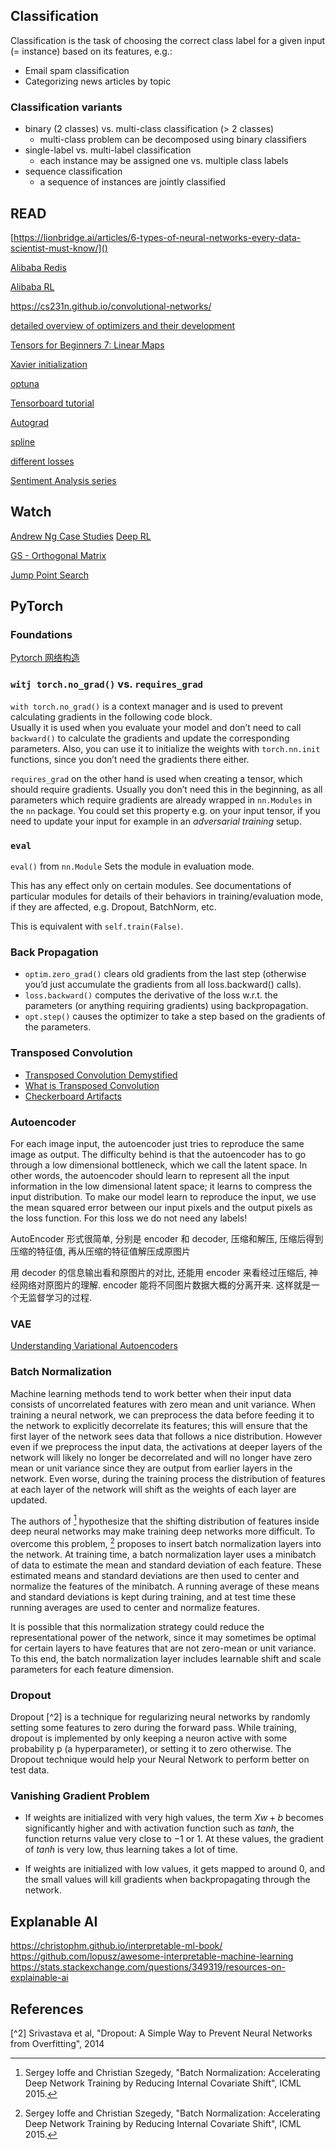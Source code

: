 ## Classification

Classification is the task of choosing the correct class label for a given input (= instance) based on its features, e.g.:

- Email spam classification
- Categorizing news articles by topic

### Classification variants

- binary (2 classes) vs. multi-class classification (> 2 classes)
  - multi-class problem can be decomposed using binary classifiers
- single-label vs. multi-label classification
  - each instance may be assigned one vs. multiple class labels
- sequence classification
  - a sequence of instances are jointly classified

## READ

[https://lionbridge.ai/articles/6-types-of-neural-networks-every-data-scientist-must-know/]()

[Alibaba Redis](https://developer.aliyun.com/learning/course/15/detail/39)

[Alibaba RL](https://tianchi.aliyun.com/specials/promotion/aicamprl?spm=5176.14154004.J_1266466330.4.31fe5699pG0gvu)

https://cs231n.github.io/convolutional-networks/

[detailed overview of optimizers and their development](https://ruder.io/optimizing-gradient-descent)

[Tensors for Beginners 7: Linear Maps](https://youtu.be/dtvM-CzNe50)

[Xavier initialization](https://www.deeplearning.ai/ai-notes/initialization)

[optuna](https://optuna.readthedocs.io/en/stable/tutorial/index.html)

[Tensorboard tutorial](https://pytorch.org/tutorials/intermediate/tensorboard_tutorial.html)

[Autograd](https://pytorch.org/tutorials/beginner/blitz/autograd_tutorial.html)

[spline](https://www.analyticsvidhya.com/blog/2018/03/introduction-regression-splines-python-codes)

[different losses](https://heartbeat.fritz.ai/5-regression-loss-functions-all-machine-learners-should-know-4fb140e9d4b0)

[Sentiment Analysis series](https://github.com/bentrevett/pytorch-sentiment-analysis)

## Watch

[Andrew Ng Case Studies](https://youtu.be/xxHkbWMILjI)
[Deep RL](https://youtu.be/lvoHnicueoE)

[GS - Orthogonal Matrix](https://youtu.be/0MtwqhIwdrI?t=548)

[Jump Point Search](https://www.youtube.com/watch?v=NmM4pv8uQwI)

## PyTorch

### Foundations

[Pytorch 网络构造](https://zhuanlan.zhihu.com/p/53927068)

### `witj torch.no_grad()` vs. `requires_grad`

`with torch.no_grad()` is a context manager and is used to prevent calculating gradients in the following code block.  
Usually it is used when you evaluate your model and don’t need to call `backward()` to calculate the gradients and update the corresponding parameters. Also, you can use it to initialize the weights with `torch.nn.init` functions, since you don’t need the gradients there either.

`requires_grad` on the other hand is used when creating a tensor, which should require gradients. Usually you don’t need this in the beginning, as all parameters which require gradients are already wrapped in `nn.Modules` in the `nn` package. You could set this property e.g. on your input tensor, if you need to update your input for example in an _adversarial training_ setup.

### `eval`

`eval()` from `nn.Module`
Sets the module in evaluation mode.

This has any effect only on certain modules. See documentations of particular modules for details of their behaviors in training/evaluation mode, if they are affected, e.g. Dropout, BatchNorm, etc.

This is equivalent with `self.train(False)`.

### Back Propagation

- `optim.zero_grad()` clears old gradients from the last step (otherwise you’d just accumulate the gradients from all loss.backward() calls).
- `loss.backward()` computes the derivative of the loss w.r.t. the parameters (or anything requiring gradients) using backpropagation.
- `opt.step()` causes the optimizer to take a step based on the gradients of the parameters.

### Transposed Convolution

- [Transposed Convolution Demystified](https://towardsdatascience.com/transposed-convolution-demystified-84ca81b4baba)
- [What is Transposed Convolution](https://towardsdatascience.com/what-is-transposed-convolutional-layer-40e5e6e31c11)
- [Checkerboard Artifacts](https://distill.pub/2016/deconv-checkerboard/)

### Autoencoder

For each image input, the autoencoder just tries to reproduce the same image as output. The difficulty behind is that the autoencoder has to go through a low dimensional bottleneck, which we call the latent space. In other words, the autoencoder should learn to represent all the input information in the low dimensional latent space; it learns to compress the input distribution. To make our model learn to reproduce the input, we use the mean squared error between our input pixels and the output pixels as the loss function. For this loss we do not need any labels!

AutoEncoder 形式很简单, 分别是 encoder 和 decoder, 压缩和解压, 压缩后得到压缩的特征值, 再从压缩的特征值解压成原图片

用 decoder 的信息输出看和原图片的对比,
还能用 encoder 来看经过压缩后, 神经网络对原图片的理解. encoder 能将不同图片数据大概的分离开来.
这样就是一个无监督学习的过程.

### VAE

[Understanding Variational Autoencoders](https://towardsdatascience.com/understanding-variational-autoencoders-vaes-f70510919f73)

### Batch Normalization

Machine learning methods tend to work better when their input data consists of uncorrelated features with zero mean and unit variance. When training a neural network, we can preprocess the data before feeding it to the network to explicitly decorrelate its features; this will ensure that the first layer of the network sees data that follows a nice distribution. However even if we preprocess the input data, the activations at deeper layers of the network will likely no longer be decorrelated and will no longer have zero mean or unit variance since they are output from earlier layers in the network. Even worse, during the training process the distribution of features at each layer of the network will shift as the weights of each layer are updated.

The authors of [^1] hypothesize that the shifting distribution of features inside deep neural networks may make training deep networks more difficult. To overcome this problem, [^1] proposes to insert batch normalization layers into the network. At training time, a batch normalization layer uses a minibatch of data to estimate the mean and standard deviation of each feature. These estimated means and standard deviations are then used to center and normalize the features of the minibatch. A running average of these means and standard deviations is kept during training, and at test time these running averages are used to center and normalize features.

It is possible that this normalization strategy could reduce the representational power of the network, since it may sometimes be optimal for certain layers to have features that are not zero-mean or unit variance. To this end, the batch normalization layer includes learnable shift and scale parameters for each feature dimension.

### Dropout

Dropout [^2] is a technique for regularizing neural networks by randomly setting some features to zero during the forward pass. While training, dropout is implemented by only keeping a neuron active with some probability p (a hyperparameter), or setting it to zero otherwise. The Dropout technique would help your Neural Network to perform better on test data.

### Vanishing Gradient Problem

- If weights are initialized with very high values, the term $Xw+b$ becomes significantly higher and with activation function such as $tanh$, the function returns value very close to $-1$ or $1$. At these values, the gradient of $tanh$ is very low, thus learning takes a lot of time.

- If weights are initialized with low values, it gets mapped to around 0, and the small values will kill gradients when backpropagating through the network.

## Explanable AI

https://christophm.github.io/interpretable-ml-book/
https://github.com/lopusz/awesome-interpretable-machine-learning
https://stats.stackexchange.com/questions/349319/resources-on-explainable-ai

## References

[^1]: Sergey Ioffe and Christian Szegedy, "Batch Normalization: Accelerating Deep Network Training by Reducing Internal Covariate Shift", ICML 2015.

[^2] Srivastava et al, "Dropout: A Simple Way to Prevent Neural Networks from Overfitting", 2014
